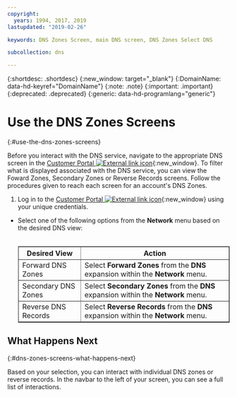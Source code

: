 ```yaml
---
copyright:
  years: 1994, 2017, 2019
lastupdated: "2019-02-26"

keywords: DNS Zones Screen, main DNS screen, DNS Zones Select DNS

subcollection: dns

---
```


{:shortdesc: .shortdesc}
{:new_window: target="_blank"}
{:DomainName: data-hd-keyref="DomainName"}
{:note: .note}
{:important: .important}
{:deprecated: .deprecated}
{:generic: data-hd-programlang="generic"}

# Use the DNS Zones Screens
{:#use-the-dns-zones-screens}

Before you interact with the DNS service, navigate to the appropriate DNS screen in the [Customer Portal ![External link icon](../../icons/launch-glyph.svg "External link icon")](https://{DomainName}/){:new_window}. To filter what is displayed associated with the DNS service, you can view the Foward Zones, Secondary Zones or Reverse Records screens. Follow the procedures given to reach each screen for an account's DNS Zones.

1. Log in to the [Customer Portal ![External link icon](../../icons/launch-glyph.svg "External link icon")](https://{DomainName}/){:new_window} using your unique credentials.
* Select one of the following options from the **Network** menu based on the desired DNS view:<br/><br/><table border="1"><tbody><tr><th>Desired View</th><th>Action</th></tr><tr><td>Forward DNS Zones</td><td>Select <strong>Forward Zones</strong> from the <strong>DNS</strong> expansion within the <strong>Network</strong> menu.</td></tr><tr><td>Secondary DNS Zones</td><td>Select <strong>Secondary Zones</strong> from the <strong>DNS</strong> expansion within the <strong>Network</strong> menu.</td></tr><tr><td>Reverse DNS Records</td><td>Select <strong>Reverse Records</strong> from the <strong>DNS</strong> expansion within the <strong>Network</strong> menu.</td></tr></tbody></table>

## What Happens Next
{:#dns-zones-screens-what-happens-next}

Based on your selection, you can interact with individual DNS zones or reverse records. In the navbar to the left of your screen, you can see a full list of interactions.

